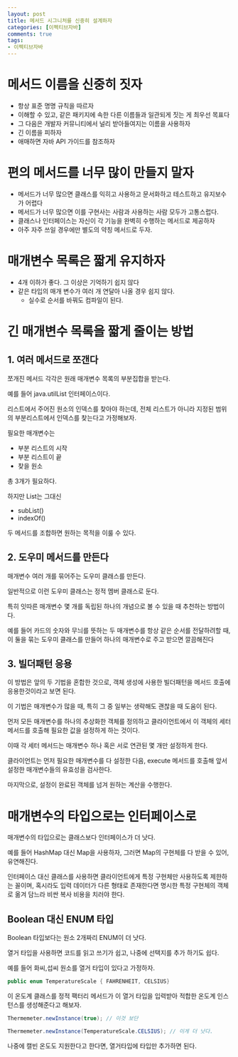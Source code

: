 ```yaml
---
layout: post
title: 메서드 시그니처를 신중히 설계하자
categories: [이펙티브자바]
comments: true 
tags:
- 이펙티브자바
---
```




# 메서드 이름을 신중히 짓자

- 항상 표준 명명 규칙을 따르자
- 이해할 수 있고, 같은 패키지에 속한 다른 이름들과 일관되게 짓는 게 최우선 목표다
- 그 다음은 개발자 커뮤니티에서 널리 받아들여지는 이름을 사용하자
- 긴 이름을 피하자
- 애매하면 자바 API 가이드를 참조하자



# 편의 메서드를 너무 많이 만들지 말자

- 메서드가 너무 많으면 클래스를 익히고 사용하고 문서화하고 테스트하고 유지보수가 어렵다
- 메서드가 너무 많으면 이를 구현사는 사람과 사용하는 사람 모두가 고통스럽다.
- 클래스나 인터페이스는 자신이 각 기능을 완벽히 수행하는 메서드로 제공하자
- 아주 자주 쓰일 경우에만 별도의 약칭 메서드로 두자.



# 매개변수 목록은 짧게 유지하자

- 4개 이하가 좋다. 그 이상은 기억하기 쉽지 않다
- 같은 타입의 매개 변수가 여러 개 연달아 나올 경우 쉽지 않다.
  - 실수로 순서를 바꿔도 컴파일이 된다.



# 긴 매개변수 목록을 짧게 줄이는 방법

## 1. 여러 메서드로 쪼갠다

쪼개진 메서드 각각은 원래 매개변수 목록의 부분집합을 받는다. 

예를 들어 java.utilList 인터페이스이다.

리스트에서 주어진 원소의 인덱스를 찾아야 하는데, 전체 리스트가 아니라 지정된 범위의 부분리스트에서 인덱스를 찾는다고 가정해보자.

필요한 매개변수는

- 부분 리스트의 시작
- 부분 리스트이 끝
- 찾을 원소 

총 3개가 필요하다.

하지만 List는 그대신

- subList()
- indexOf()

두 메서드를 조합하면 원하는 목적을 이룰 수 있다.



## 2. 도우미 메서드를 만든다

매개변수 여러 개를 묶어주는 도우미 클래스를 만든다.

일반적으로 이런 도우미 클래스는 정적 멤버 클래스로 둔다.

특히 잇따른 매개변수 몇 개를 독립된 하나의 개념으로 볼 수 있을 때 추천하는 방법이다.

예를 들어 카드의 숫자와 무늬를 뜻하는 두 매개변수를 항상 같은 순서를 전달하려할 때, 이 둘을 묶는 도우미 클래스를 만들어 하나의 매개변수로 주고 받으면 깔끔해진다



## 3. 빌더패턴 응용

이 방법은 앞의 두 기법을 혼합한 것으로, 객체 생성에 사용한 빌더패턴을 메서드 호출에 응용한것이라고 보면 된다.

이 기법은 매개변수가 많을 때, 특히 그 중 일부는 생략해도 괜찮을 때 도움이 된다.

먼저 모든 매개변수를 하나의 추상화한 객체를 정의하고 클라이언트에서 이 객체의 세터 메서드를 호출해 필요한 값을 설정하게 하는 것이다.

이때 각 세터 메서드는 매개변수 하나 혹은 서로 연관된 몇 개만 설정하게 한다.

클라이언트는 먼저 필요한 매개변수를 다 설정한 다음, execute 메서드를 호출해 앞서 설정한 매개변수들의 유효성을 검사한다.

마지막으로, 설정이 완료된 객체를 넘겨 원하는 계산을 수행한다.



# 매개변수의 타입으로는 인터페이스로

매개변수의 타입으로는 클래스보다 인터페이스가 더 낫다.

예를 들어 HashMap 대신 Map을 사용하자, 그러면 Map의 구현체를 다 받을 수 있어, 유연해진다.

인터페이스 대신 클래스를 사용하면 클라이언트에게 특정 구현체만 사용하도록 제한하는 꼴이며, 혹시라도 입력 데이터가 다른 형태로 존재한다면 명시한 특정 구현체의 객체로 옮겨 담느라 비싼 복사 비용을 치러야 한다.



## Boolean 대신 ENUM 타입

Boolean 타입보다는 원소 2개짜리 ENUM이 더 낫다.

열거 타입을 사용하면 코드를 읽고 쓰기가 쉽고, 나중에 선택지를 추가 하기도 쉽다.

예를 들어 화씨,섭씨 원소를 열거 타입이 있다고 가정하자.

```java
public enum TemperatureScale { FAHRENHEIT, CELSIUS}
```

이 온도계 클래스를 정적 팩터리 메서드가 이 열거 타입을 입력받아 적합한 온도계 인스턴스를 생성해준다고 해보자.

```java
Thermemeter.newInstance(true); // 이것 보단

Thermemeter.newInstance(TemperatureScale.CELSIUS); // 이게 더 낫다.
```

나중에 캘빈 온도도 지원한다고 한다면, 열거타입에 타입만 추가하면 된다.
